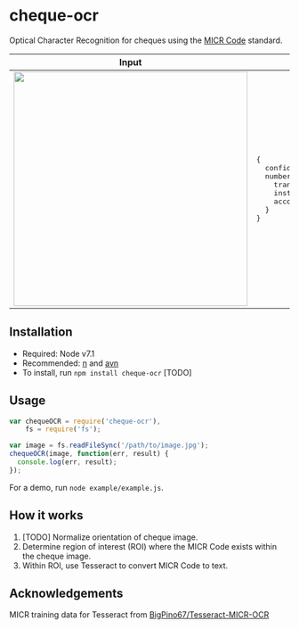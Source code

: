# cheque-ocr

Optical Character Recognition for cheques using the [MICR Code](https://en.wikipedia.org/wiki/Magnetic_ink_character_recognition) standard.

<table>
  <thead>
    <tr>
      <th>Input</th>
      <th>Output</th>
    </tr>
  </thead>
  <tr>
    <td>
      <img src="https://cloud.githubusercontent.com/assets/158675/20336871/7e21714c-ab9b-11e6-890e-70bd0569ce9a.jpg" width="420">
    </td>
    <td>
      <pre>
{
  confidence: '86.748',
  numbers: {
    transit: '00502',
    institution: '010',
    account: '705555'
  }
}</pre>
    </td>
  </tr>
</table>

## Installation

- Required: Node v7.1
- Recommended: [n](https://github.com/tj/n) and [avn](https://github.com/wbyoung/avn)
- To install, run `npm install cheque-ocr` [TODO]

## Usage

```js
var chequeOCR = require('cheque-ocr'),
    fs = require('fs');

var image = fs.readFileSync('/path/to/image.jpg');
chequeOCR(image, function(err, result) {
  console.log(err, result);
});
```

For a demo, run `node example/example.js`.

## How it works

1. [TODO] Normalize orientation of cheque image.
2. Determine region of interest (ROI) where the MICR Code exists within the cheque image.
3. Within ROI, use Tesseract to convert MICR Code to text.

## Acknowledgements

MICR training data for Tesseract from [BigPino67/Tesseract-MICR-OCR](https://github.com/BigPino67/Tesseract-MICR-OCR)
